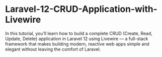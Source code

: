 # Laravel-12-CRUD-Application-with-Livewire
In this tutorial, you’ll learn how to build a complete CRUD (Create, Read, Update, Delete) application in Laravel 12 using Livewire — a full-stack framework that makes building modern, reactive web apps simple and elegant without leaving the comfort of Laravel.
